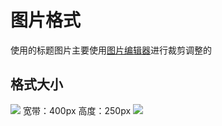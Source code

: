 # 图片格式
使用的标题图片主要使用[图片编辑器](https://www.befunky.com/create/)进行裁剪调整的
## 格式大小
![](http://ww1.sinaimg.cn/large/a8a646f9ly1ffe58xxas1j20ig07nt8k.jpg)
宽带：400px
高度：250px
![](http://ww1.sinaimg.cn/large/a8a646f9ly1ffe5b4dd1tj20n209o428.jpg)
